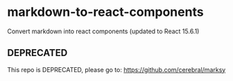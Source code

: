 # markdown-to-react-components
Convert markdown into react components (updated to React 15.6.1)

## DEPRECATED
This repo is DEPRECATED, please go to: https://github.com/cerebral/marksy
